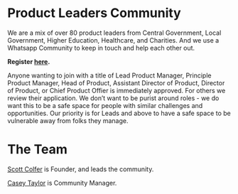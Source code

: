 # Product Leaders Community

We are a mix of over 80 product leaders from Central Government, Local Government, Higher Education, Healthcare, and Charities. And we use a Whatsapp Community to keep in touch and help each other out. 

**Register [here](https://forms.gle/VLWA68ovMXHWA7AM6).**

Anyone wanting to join with a title of Lead Product Manager, Principle Product Manager, Head of Product, Assistant Director of Product, Director of Product, or Chief Product Offier is immediately approved. For others we review their application. We don’t want to be purist around roles - we do want this to be a safe space for people with similar challenges and opportunities. Our priority is for Leads and above to have a safe space to be vulnerable away from folks they manage.

# The Team

[Scott Colfer](https://www.linkedin.com/in/scottcolfer/) is Founder, and leads the community.

[Casey Taylor](https://www.linkedin.com/in/casey-taylor2000/) is Community Manager.
